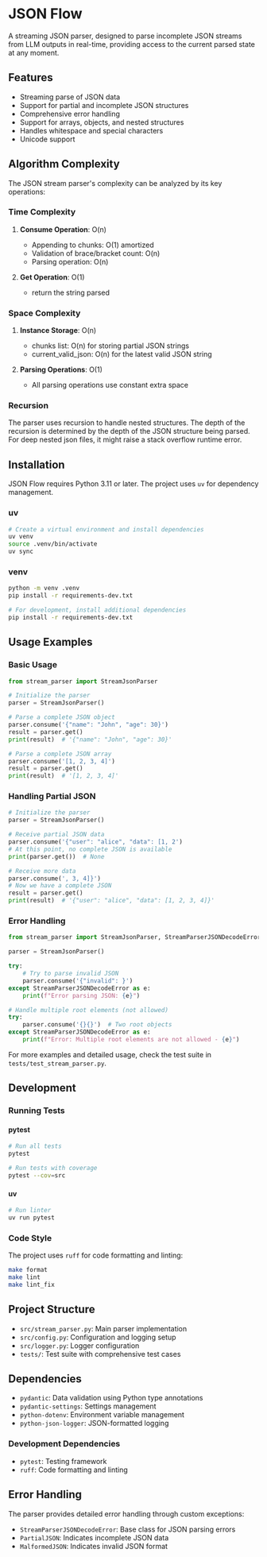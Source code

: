 # JSON Flow

A streaming JSON parser, designed to parse incomplete JSON streams from LLM outputs in real-time, providing access to the current parsed state at any moment.

## Features

- Streaming parse of JSON data
- Support for partial and incomplete JSON structures
- Comprehensive error handling
- Support for arrays, objects, and nested structures
- Handles whitespace and special characters
- Unicode support

## Algorithm Complexity

The JSON stream parser's complexity can be analyzed by its key operations:

### Time Complexity

1. **Consume Operation**: O(n)
   - Appending to chunks: O(1) amortized
   - Validation of brace/bracket count: O(n)
   - Parsing operation: O(n)

2. **Get Operation**: O(1)
   - return the string parsed

### Space Complexity

1. **Instance Storage**: O(n)
   - chunks list: O(n) for storing partial JSON strings
   - current_valid_json: O(n) for the latest valid JSON string

2. **Parsing Operations**: O(1)
   - All parsing operations use constant extra space

### Recursion

The parser uses recursion to handle nested structures. The depth of the recursion is determined by the depth of the JSON structure being parsed. For deep nested json files, it might raise a stack overflow runtime error.

## Installation

JSON Flow requires Python 3.11 or later. The project uses `uv` for dependency management.

### uv

```bash
# Create a virtual environment and install dependencies
uv venv
source .venv/bin/activate
uv sync
```

### venv
```bash
python -m venv .venv
pip install -r requirements-dev.txt
```
```bash
# For development, install additional dependencies
pip install -r requirements-dev.txt
```

## Usage Examples

### Basic Usage

```python
from stream_parser import StreamJsonParser

# Initialize the parser
parser = StreamJsonParser()

# Parse a complete JSON object
parser.consume('{"name": "John", "age": 30}')
result = parser.get()
print(result)  # '{"name": "John", "age": 30}'

# Parse a complete JSON array
parser.consume('[1, 2, 3, 4]')
result = parser.get()
print(result)  # '[1, 2, 3, 4]'
```

### Handling Partial JSON

```python
# Initialize the parser
parser = StreamJsonParser()

# Receive partial JSON data
parser.consume('{"user": "alice", "data": [1, 2')
# At this point, no complete JSON is available
print(parser.get())  # None

# Receive more data
parser.consume(', 3, 4]}')
# Now we have a complete JSON
result = parser.get()
print(result)  # '{"user": "alice", "data": [1, 2, 3, 4]}'
```

### Error Handling

```python
from stream_parser import StreamJsonParser, StreamParserJSONDecodeError

parser = StreamJsonParser()

try:
    # Try to parse invalid JSON
    parser.consume('{"invalid": }')
except StreamParserJSONDecodeError as e:
    print(f"Error parsing JSON: {e}")

# Handle multiple root elements (not allowed)
try:
    parser.consume('{}{}')  # Two root objects
except StreamParserJSONDecodeError as e:
    print(f"Error: Multiple root elements are not allowed - {e}")
```

For more examples and detailed usage, check the test suite in `tests/test_stream_parser.py`.

## Development

### Running Tests

#### pytest

```bash
# Run all tests
pytest

# Run tests with coverage
pytest --cov=src
```

#### uv

```bash
# Run linter
uv run pytest
```

### Code Style

The project uses `ruff` for code formatting and linting:

```bash
make format
make lint
make lint_fix
```

## Project Structure

- `src/stream_parser.py`: Main parser implementation
- `src/config.py`: Configuration and logging setup
- `src/logger.py`: Logger configuration
- `tests/`: Test suite with comprehensive test cases

## Dependencies

- `pydantic`: Data validation using Python type annotations
- `pydantic-settings`: Settings management
- `python-dotenv`: Environment variable management
- `python-json-logger`: JSON-formatted logging

### Development Dependencies

- `pytest`: Testing framework
- `ruff`: Code formatting and linting

## Error Handling

The parser provides detailed error handling through custom exceptions:

- `StreamParserJSONDecodeError`: Base class for JSON parsing errors
- `PartialJSON`: Indicates incomplete JSON data
- `MalformedJSON`: Indicates invalid JSON format
